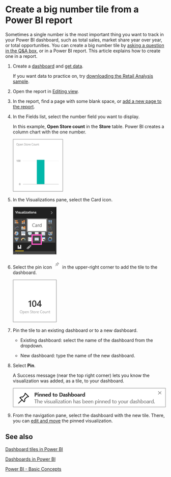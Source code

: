﻿<properties
   pageTitle="Create a big number tile from a Power BI report"
   description="Create a big number tile from a Power BI report"
   services="powerbi"
   documentationCenter=""
   authors="mihart"
   manager="mblythe"
   backup=""
   editor=""
   tags=""
   qualityFocus="no"
   qualityDate=""/>

<tags
   ms.service="powerbi"
   ms.devlang="NA"
   ms.topic="article"
   ms.tgt_pltfrm="NA"
   ms.workload="powerbi"
   ms.date="08/25/2016"
   ms.author="mihart"/>
# Create a big number tile from a Power BI report

Sometimes a single number is the most important thing you want to track in your Power BI dashboard, such as total sales, market share year over year, or total opportunities. You can create a big number tile by [asking a question in the Q&A box](powerbi-service-create-a-big-number-tile-for-a-dashboard.md), or in a Power BI report. This article explains how to create one in a report.

1.  Create a [dashboard](powerbi-service-dashboards.md) and [get data](powerbi-service-get-data.md).

    If you want data to practice on, try [downloading the Retail Analysis sample](powerbi-sample-retail-analysis-take-a-tour.md). 

2.  Open the report in [Editing view](powerbi-service-go-from-reading-view-to-editing-view.md).

4.  In the report, find a page with some blank space, or [add a new page to the report](powerbi-service-add-a-page-to-a-report.md).

5.  In the Fields list, select the number field you want to display.

    In this example, **Open Store count** in the **Store** table. Power BI creates a column chart with the one number.

    ![](media/powerbi-service-create-a-big-number-tile-from-a-power-bi-report/PBI_RptNumberTileChart.png)

6.  In the Visualizations pane, select the Card icon.

    ![](media/powerbi-service-create-a-big-number-tile-from-a-power-bi-report/PBI_ChangeChartCard.png)

7.  Select the pin icon ![](media/powerbi-service-create-a-big-number-tile-from-a-power-bi-report/PBI_PinTile.png) in the upper-right corner to add the tile to the dashboard. 

    ![](media/powerbi-service-create-a-big-number-tile-from-a-power-bi-report/PBI_DashNumberTileReport.png)

8.  Pin the tile to an existing dashboard or to a new dashboard. 

    -   Existing dashboard: select the name of the dashboard from the dropdown.

    -   New dashboard: type the name of the new dashboard.

9.  Select **Pin**.

    A Success message (near the top right corner) lets you know the visualization was added, as a tile, to your dashboard.

    ![](media/powerbi-service-create-a-big-number-tile-from-a-power-bi-report/pinSuccess.png)

10. From the navigation pane, select the dashboard with the new tile. There, you can [edit and move](powerbi-service-edit-a-tile-in-a-dashboard.md) the pinned visualization.



## See also

[Dashboard tiles in Power BI](powerbi-service-dashboard-tiles.md)

[Dashboards in Power BI](powerbi-service-dashboards.md)

[Power BI - Basic Concepts](powerbi-service-basic-concepts.md)

[](powerbi-service-dashboards.md)
